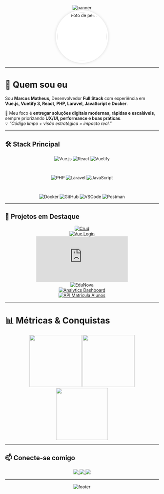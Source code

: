 <!-- Banner animado -->
<div align="center">
  <img src="https://capsule-render.vercel.app/api?type=waving&color=0A66C2&height=200&section=header&text=👨‍💻+Marcos+Matheus&fontSize=42&fontColor=ffffff&animation=twinkling&fontAlignY=35" alt="banner" />
</div>

<!-- Foto Perfil -->
<div align="center">
  <img src="https://avatars.githubusercontent.com/u/116637532?v=4" alt="Foto de perfil" height="160" style="border-radius: 50%; background:white; padding:6px; box-shadow: 0 0 10px rgba(0,0,0,0.15);" />
</div>

---

# 👋 Quem sou eu

Sou **Marcos Matheus**, Desenvolvedor **Full Stack** com experiência em **Vue.js, Vuetify 3, React, PHP, Laravel, JavaScript e Docker**.  

🚀 Meu foco é **entregar soluções digitais modernas, rápidas e escaláveis**, sempre priorizando **UX/UI, performance e boas práticas**.  
💡 *“Código limpo + visão estratégica = impacto real.”*  

---

## 🛠️ Stack Principal

<div align="center">

<!-- Frontend -->
![Vue.js](https://img.shields.io/badge/Vue.js-35495E?style=for-the-badge&logo=vuedotjs&logoColor=4FC08D)
![React](https://img.shields.io/badge/React-20232A?style=for-the-badge&logo=react&logoColor=61DAFB)
![Vuetify](https://img.shields.io/badge/Vuetify-1867C0?style=for-the-badge&logo=vuetify&logoColor=white)

<br>

<!-- Backend -->
![PHP](https://img.shields.io/badge/PHP-777BB4?style=for-the-badge&logo=php&logoColor=white)
![Laravel](https://img.shields.io/badge/Laravel-FF2D20?style=for-the-badge&logo=laravel&logoColor=white)
![JavaScript](https://img.shields.io/badge/JavaScript-F7DF1E?style=for-the-badge&logo=javascript&logoColor=black)

<br>

<!-- DevOps & Ferramentas -->
![Docker](https://img.shields.io/badge/Docker-2496ED?style=for-the-badge&logo=docker&logoColor=white)
![GitHub](https://img.shields.io/badge/GitHub-171515?style=for-the-badge&logo=github&logoColor=white)
![VSCode](https://img.shields.io/badge/VSCode-007ACC?style=for-the-badge&logo=visualstudiocode&logoColor=white)
![Postman](https://img.shields.io/badge/Postman-FF6C37?style=for-the-badge&logo=postman&logoColor=white)

</div>

---

## 🌟 Projetos em Destaque

<div align="center">

[![Crud](https://img.shields.io/badge/Crud-Vue3_Vuetify-blue?style=for-the-badge&logo=vue.js)](https://github.com/Matheu-sCosta1/Crud)  
[![Vue Login](https://img.shields.io/badge/VueLogin-Vuetify3-green?style=for-the-badge&logo=vuetify)](https://github.com/Matheu-sCosta1/vue-login-vuetify)  
[![Matrículas CRUD](https://img.shields.io/badge/Matrículas-CRUD-purple?style=for-the-badge&logo=vue.js)](https://github.com/Matheu-sCosta1/matriculas-crud-vue-vuetify)  
[![EduNova](https://img.shields.io/badge/EduNova-Projeto-orange?style=for-the-badge)](https://github.com/Matheu-sCosta1/EduNova)  
[![Analytics Dashboard](https://img.shields.io/badge/Analytics-Dashboard-orange?style=for-the-badge&logo=react)](https://github.com/Matheu-sCosta1/_analytics-dashboard)  
[![API Matrícula Alunos](https://img.shields.io/badge/API-MatriculaAlunos-red?style=for-the-badge&logo=laravel)](https://github.com/Matheu-sCosta1/api-matricula-alunos)  

</div>

---

# 📊 Métricas & Conquistas

<p align="center">
  <img src="https://github-readme-stats.vercel.app/api?username=Matheu-sCosta1&show_icons=true&theme=tokyonight&hide_border=true&count_private=true&locale=pt-br" height="170" />
  <img src="https://github-readme-stats.vercel.app/api/top-langs/?username=Matheu-sCosta1&layout=compact&theme=tokyonight&hide_border=true&locale=pt-br" height="170" />
  <img src="https://github-readme-streak-stats.herokuapp.com/?user=Matheu-sCosta1&theme=tokyonight&hide_border=true&locale=pt-br" height="170" />
</p>


---

## 📫 Conecte-se comigo

<div align="center">
  <a href="http://www.linkedin.com/in/marcos-matheus-34a257304" target="_blank">
    <img src="https://img.shields.io/badge/LinkedIn-0A66C2?style=for-the-badge&logo=linkedin&logoColor=white" />
  </a>
  <a href="https://github.com/1Matheusc1" target="_blank">
    <img src="https://img.shields.io/badge/GitHub-171515?style=for-the-badge&logo=github&logoColor=white" />
  </a>
  <a href="https://www.instagram.com/https.theus___" target="_blank">
    <img src="https://img.shields.io/badge/Instagram-E4405F?style=for-the-badge&logo=instagram&logoColor=white" />
  </a>
</div>

---

<!-- Rodapé animado -->
<div align="center">
  <img src="https://capsule-render.vercel.app/api?type=waving&color=0A66C2&height=120&section=footer" alt="footer"/>
</div>
